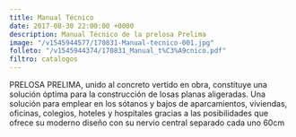 ```yaml
---
title: Manual Técnico 
date: 2017-08-30 22:00:00 +0000
description: Manual Técnico de la prelosa Prelima
image: "/v1545944577/170831-Manual-tecnico-001.jpg"
folleto: "/v1545944374/170831_Manual_t%C3%A9cnico.pdf"
filtro: catalogos
---
```


PRELOSA PRELIMA, unido al concreto vertido en obra, constituye una solución óptima para la construcción de losas planas aligeradas. Una solución para emplear en los sótanos y bajos de aparcamientos, viviendas, oficinas, colegios, hoteles y hospitales gracias a las posibilidades que ofrece su moderno diseño con su nervio central separado cada uno 60cm
